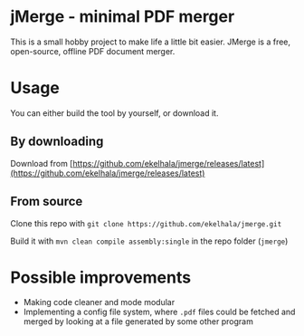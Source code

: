 # jMerge - minimal PDF merger

This is a small hobby project to make life a little bit easier. JMerge is a free, open-source, offline PDF document merger.

# Usage

You can either build the tool by yourself, or download it.

## By downloading

Download from [https://github.com/ekelhala/jmerge/releases/latest](https://github.com/ekelhala/jmerge/releases/latest)

## From source

Clone this repo with `git clone https://github.com/ekelhala/jmerge.git`

Build it with `mvn clean compile assembly:single` in the repo folder (`jmerge`)

# Possible improvements

- Making code cleaner and mode modular
- Implementing a config file system, where `.pdf` files could be fetched and merged by looking at a file generated by some other program
